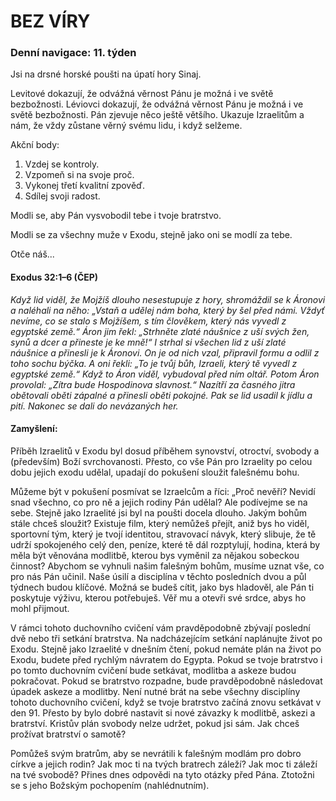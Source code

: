 # BEZ VÍRY

### Denní navigace: 11. týden

Jsi na drsné horské poušti na úpatí hory Sinaj.

Levitové dokazují, že odvážná věrnost Pánu je možná i ve světě bezbožnosti. Léviovci dokazují, že odvážná věrnost Pánu je možná i ve světě bezbožnosti. Pán zjevuje něco ještě většího. Ukazuje Izraelitům a nám, že vždy zůstane věrný svému lidu, i když selžeme.

Akční body:
1. Vzdej se kontroly.
2. Vzpomeň si na svoje proč.
3. Vykonej třetí kvalitní zpověď.
4. Sdílej svoji radost.

Modli se, aby Pán vysvobodil tebe i tvoje bratrstvo.

Modli se za všechny muže v Exodu, stejně jako oni se modlí za tebe.

Otče náš...

#### Exodus 32:1–6 (ČEP)
*Když lid viděl, že Mojžíš dlouho nesestupuje z hory, shromáždil se k Áronovi a naléhali na něho: „Vstaň a udělej nám boha, který by šel před námi. Vždyť nevíme, co se stalo s Mojžíšem, s tím člověkem, který nás vyvedl z egyptské země.“ Áron jim řekl: „Strhněte zlaté náušnice z uší svých žen, synů a dcer a přineste je ke mně!“ I strhal si všechen lid z uší zlaté náušnice a přinesli je k Áronovi. On je od nich vzal, připravil formu a odlil z toho sochu býčka. A oni řekli: „To je tvůj bůh, Izraeli, který tě vyvedl z egyptské země.“ Když to Áron viděl, vybudoval před ním oltář. Potom Áron provolal: „Zítra bude Hospodinova slavnost.“ Nazítří za časného jitra obětovali oběti zápalné a přinesli oběti pokojné. Pak se lid usadil k jídlu a pití. Nakonec se dali do nevázaných her.*

#### Zamyšlení:
Příběh Izraelitů v Exodu byl dosud příběhem synovství, otroctví, svobody a (především) Boží svrchovanosti. Přesto, co vše Pán pro Izraelity po celou dobu jejich exodu udělal, upadají do pokušení sloužit falešnému bohu.

Můžeme být v pokušení posmívat se Izraelcům a říci: „Proč nevěří? Nevidí snad všechno, co pro ně a jejich rodiny Pán udělal? Ale podívejme se na sebe. Stejně jako Izraelité jsi byl na poušti docela dlouho. Jakým bohům stále chceš sloužit? Existuje film, který nemůžeš přejít, aniž bys ho viděl, sportovní tým, který je tvojí identitou, stravovací návyk, který slibuje, že tě udrží spokojeného celý den, peníze, které tě dál rozptylují, hodina, která by měla být věnována modlitbě, kterou bys vyměnil za nějakou sobeckou činnost? Abychom se vyhnuli našim falešným bohům, musíme uznat vše, co pro nás Pán učinil. Naše úsilí a disciplína v těchto posledních dvou a půl týdnech budou klíčové. Možná se budeš cítit, jako bys hladověl, ale Pán ti poskytuje výživu, kterou potřebuješ. Věř mu a otevři své srdce, abys ho mohl přijmout.

V rámci tohoto duchovního cvičení vám pravděpodobně zbývají poslední dvě nebo tři setkání bratrstva. Na nadcházejícím setkání naplánujte život po Exodu. Stejně jako Izraelité v dnešním čtení, pokud nemáte plán na život po Exodu, budete před rychlým návratem do Egypta. Pokud se tvoje bratrstvo i po tomto duchovním cvičení bude setkávat, modlitba a askeze budou pokračovat. Pokud se bratrstvo rozpadne, bude pravděpodobně následovat úpadek askeze a modlitby. Není nutné brát na sebe všechny disciplíny tohoto duchovního cvičení, když se tvoje bratrstvo začíná znovu setkávat v den 91. Přesto by bylo dobré nastavit si nové závazky k modlitbě, askezi a bratrství. Kristův plán svobody nelze udržet, pokud jsi sám. Jak chceš prožívat bratrství o samotě?

Pomůžeš svým bratrům, aby se nevrátili k falešným modlám pro dobro církve a jejich rodin? Jak moc ti na tvých bratrech záleží? Jak moc ti záleží na tvé svobodě? Přines dnes odpovědi na tyto otázky před Pána. Ztotožni se s jeho Božským pochopením (nahlédnutním). 
